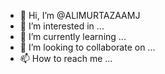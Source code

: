 - 👋 Hi, I’m @ALIMURTAZAAMJ
- 👀 I’m interested in ...
- 🌱 I’m currently learning ...
- 💞️ I’m looking to collaborate on ...
- 📫 How to reach me ...

<!---
ALIMURTAZAAMJ/ALIMURTAZAAMJ is a ✨ special ✨ repository because its `README.md` (this file) appears on your GitHub profile.
You can click the Preview link to take a look at your changes.
--->
